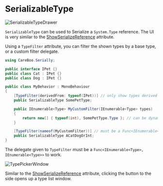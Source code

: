 SerializableType
================

![SerializableTypeDrawer](../images/SerializableTypeDrawer.png)

`SerializableType` can be used to Serialize a `System.Type` reference. The UI is very similar to the [ShowSerializeReference](../ShowSerializeReference.md) attribute.

Using a `TypeFilter` attribute, you can filter the shown types by a base type, or a custom filter delegate.

```cs
using CareBoo.Serially;

public interface IPet {}
public class Cat : IPet {}
public class Dog : IPet {}

public class MyBehavior : MonoBehaviour
{
    [TypeFilter(derivedFrom: typeof(IPet))] // only show types derived from IPet
    public SerializableType SomePetType;

    public IEnumerable<Type> MyCustomFilter(IEnumerable<Type> types)
    {
        return new[] { typeof(int), SomePetType.Type }; // can be dynamic, and related to this property.
    }

    [TypeFilter(nameof(MyCustomFilter))] // must be a Func<IEnumerable<Type>, IEnumerable<Type>>
    public SerializableType ACatDogOrInt;
}
```

The delegate given to `TypeFilter` must be a `Func<IEnumerable<Type>, IEnumerable<Type>>` to work.

![TypePickerWindow](../images/TypePickerWindow.png)

Similar to the [ShowSerializeReference](../ShowSerializeReference.md) attribute, clicking the button to the side opens up a type list window.
